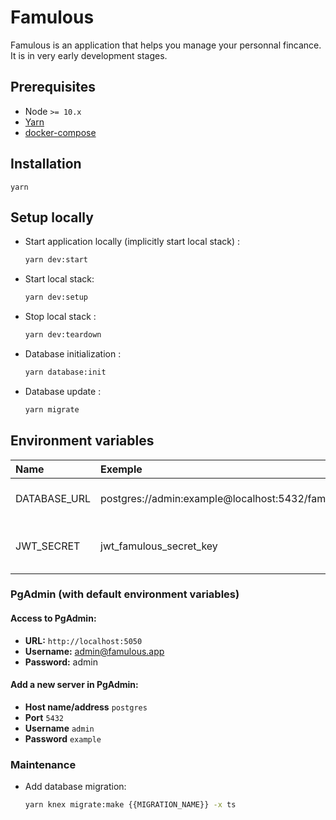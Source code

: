 # Famulous

Famulous is an application that helps you manage your personnal fincance. It is in very early development stages.

## Prerequisites

- Node `>= 10.x`
- [Yarn](https://classic.yarnpkg.com/en/docs/install/#mac-stable)
- [docker-compose](https://docs.docker.com/compose/install/)

## Installation

```
yarn
```

## Setup locally

- Start application locally (implicitly start local stack) :

  ```sh
  yarn dev:start
  ```

- Start local stack:

  ```sh
  yarn dev:setup
  ```

- Stop local stack :

  ```sh
  yarn dev:teardown
  ```

- Database initialization :

  ```sh
  yarn database:init
  ```

- Database update :

  ```sh
  yarn migrate
  ```

## Environment variables

| Name         | Exemple                                          | Required | Description                        |
| :----------- | :----------------------------------------------- | :------- | ---------------------------------- |
| DATABASE_URL | postgres://admin:example@localhost:5432/famulous | true     | Database connection string         |
| JWT_SECRET   | jwt_famulous_secret_key                          | true     | Secret key used to sign JWT tokens |

### PgAdmin (with default environment variables)

#### Access to PgAdmin:

- **URL:** `http://localhost:5050`
- **Username:** admin@famulous.app
- **Password:** admin

#### Add a new server in PgAdmin:

- **Host name/address** `postgres`
- **Port** `5432`
- **Username** `admin`
- **Password** `example`

### Maintenance

- Add database migration:

  ```sh
  yarn knex migrate:make {{MIGRATION_NAME}} -x ts
  ```

